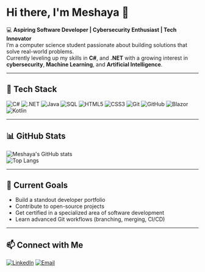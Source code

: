 # Hi there, I'm Meshaya 👋

💻 **Aspiring Software Developer | Cybersecurity Enthusiast | Tech Innovator**  
I’m a computer science student passionate about building solutions that solve real-world problems.  
Currently leveling up my skills in **C#**, and **.NET** with a growing interest in **cybersecurity**, **Machine Learning**, and **Artificial Intelligence**.

---

## 🚀 Tech Stack
![C#](https://img.shields.io/badge/C%23-239120?style=for-the-badge&logo=c-sharp&logoColor=white)
![.NET](https://img.shields.io/badge/.NET-512BD4?style=for-the-badge&logo=dotnet&logoColor=white)
![Java](https://img.shields.io/badge/Java-ED8B00?style=for-the-badge&logo=openjdk&logoColor=white)
![SQL](https://img.shields.io/badge/SQL-4479A1?style=for-the-badge&logo=database&logoColor=white)
![HTML5](https://img.shields.io/badge/HTML5-E34F26?style=for-the-badge&logo=html5&logoColor=white)
![CSS3](https://img.shields.io/badge/CSS3-1572B6?style=for-the-badge&logo=css3&logoColor=white)
![Git](https://img.shields.io/badge/Git-F05032?style=for-the-badge&logo=git&logoColor=white)
![GitHub](https://img.shields.io/badge/GitHub-181717?style=for-the-badge&logo=github&logoColor=white)
![Blazor](https://img.shields.io/badge/Blazor-512BD4?style=for-the-badge&logo=blazor&logoColor=white)
![Kotlin](https://img.shields.io/badge/Kotlin-239120?style=for-the-badge&logo=kotlin&logoColor=white)


---

## 📊 GitHub Stats
![Meshaya's GitHub stats](https://github-readme-stats.vercel.app/api?username=MESHaya&show_icons=true&theme=tokyonight)  
![Top Langs](https://github-readme-stats.vercel.app/api/top-langs/?username=MESHaya&layout=compact&theme=tokyonight)

---

## 🎯 Current Goals
- Build a standout developer portfolio
- Contribute to open-source projects
- Get certified in a specialized area of software development
- Learn advanced Git workflows (branching, merging, CI/CD)

---

## 📫 Connect with Me
[![LinkedIn](https://img.shields.io/badge/LinkedIn-0077B5?style=for-the-badge&logo=linkedin&logoColor=white)](https://www.linkedin.com/in/meshaya-munnhar-444380247/)
[![Email](https://img.shields.io/badge/Email-D14836?style=for-the-badge&logo=gmail&logoColor=white)](mailto:munnharmeshaya@gmail.com)
